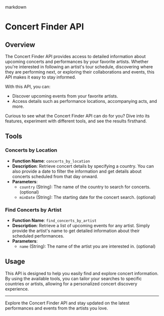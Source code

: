 markdown
# Concert Finder API

## Overview

The Concert Finder API provides access to detailed information about upcoming concerts and performances by your favorite artists. Whether you're interested in following an artist's tour schedule, discovering where they are performing next, or exploring their collaborations and events, this API makes it easy to stay informed.

With this API, you can:

- Discover upcoming events from your favorite artists.
- Access details such as performance locations, accompanying acts, and more.

Curious to see what the Concert Finder API can do for you? Dive into its features, experiment with different tools, and see the results firsthand.

## Tools

### Concerts by Location

- **Function Name**: `concerts_by_location`
- **Description**: Retrieve concert details by specifying a country. You can also provide a date to filter the information and get details about concerts scheduled from that day onward.
- **Parameters**:
  - `country` (String): The name of the country to search for concerts. (optional)
  - `minDate` (String): The starting date for the concert search. (optional)

### Find Concerts by Artist

- **Function Name**: `find_concerts_by_artist`
- **Description**: Retrieve a list of upcoming events for any artist. Simply provide the artist's name to get detailed information about their scheduled performances.
- **Parameters**:
  - `name` (String): The name of the artist you are interested in. (optional)

## Usage

This API is designed to help you easily find and explore concert information. By using the available tools, you can tailor your searches to specific countries or artists, allowing for a personalized concert discovery experience.

---

Explore the Concert Finder API and stay updated on the latest performances and events from the artists you love.